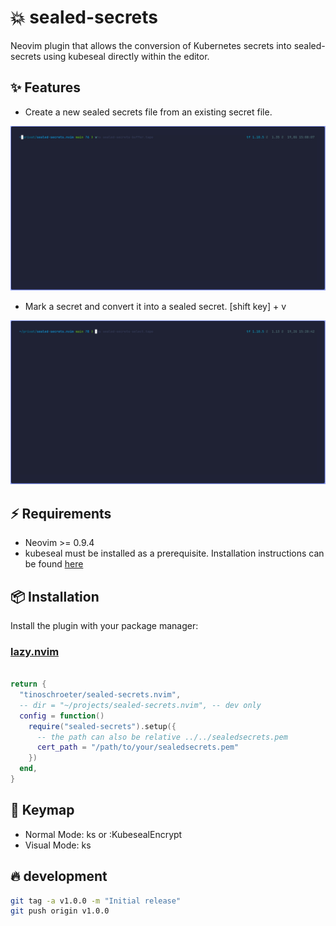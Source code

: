 # 💥 sealed-secrets

Neovim plugin that allows the conversion of Kubernetes secrets into sealed-secrets using kubeseal directly within the editor.

## ✨ Features

- Create a new sealed secrets file from an existing secret file.

![Buffer](./sealed-secrets-buffer.gif)

- Mark a secret and convert it into a sealed secret. [shift key] + v

![Select](./sealed-secrets-select.gif)

## ⚡️ Requirements

- Neovim >= 0.9.4
- kubeseal must be installed as a prerequisite. Installation instructions can be found [here](https://github.com/bitnami-labs/sealed-secrets#installation)

## 📦 Installation

Install the plugin with your package manager:

### [lazy.nvim](https://github.com/folke/lazy.nvim)

```lua:~/.config/nvim/lua/plugins/sealed-secrets.lua

return {
  "tinoschroeter/sealed-secrets.nvim",
  -- dir = "~/projects/sealed-secrets.nvim", -- dev only
  config = function()
    require("sealed-secrets").setup({
      -- the path can also be relative ../../sealedsecrets.pem
      cert_path = "/path/to/your/sealedsecrets.pem"
    })
  end,
}
```

## 🚀 Keymap

- Normal Mode: <leader>ks or :KubesealEncrypt<CR>
- Visual Mode: <leader>ks

## 🔥 development

```bash
git tag -a v1.0.0 -m "Initial release"
git push origin v1.0.0
```
